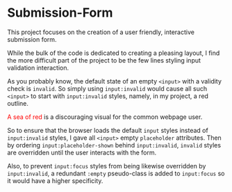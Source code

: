 # Submission-Form

This project focuses on the creation of a user friendly, interactive submission form.

While the bulk of the code is dedicated to creating a pleasing layout, I find the more difficult part of the project to be the few lines styling input validation interaction.

As you probably know, the default state of an empty `<input>` with a validity check is `invalid`. So simply using `input:invalid` would cause all such `<input>` to start with `input:invalid` styles, namely, in my project, a red outline. 

<span style="color:red">A sea of red</span> is a discouraging visual for the common webpage user.

So to ensure that the browser loads the default `input` styles instead of `input:invalid` styles, I gave all `<input>` empty `placeholder` attributes. Then by ordering `input:placeholder-shown` behind `input:invalid`, `invalid` styles are overridden until the user interacts with the form. 

Also, to prevent `input:focus` styles from being likewise overridden by `input:invalid`, a redundant `:empty` pseudo-class is added to `input:focus` so it would have a higher specificity.
